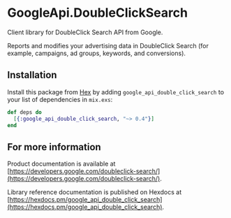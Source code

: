 # GoogleApi.DoubleClickSearch

Client library for DoubleClick Search API from Google.

Reports and modifies your advertising data in DoubleClick Search (for example, campaigns, ad groups, keywords, and conversions).

## Installation

Install this package from [Hex](https://hex.pm) by adding
`google_api_double_click_search` to your list of dependencies in `mix.exs`:

```elixir
def deps do
  [{:google_api_double_click_search, "~> 0.4"}]
end
```

## For more information

Product documentation is available at [https://developers.google.com/doubleclick-search/](https://developers.google.com/doubleclick-search/).

Library reference documentation is published on Hexdocs at
[https://hexdocs.pm/google_api_double_click_search](https://hexdocs.pm/google_api_double_click_search).
